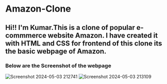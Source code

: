 # Amazon-Clone
## Hi!! I'm Kumar.This is a clone of popular e-commmerce website Amazon. I have created it with HTML and CSS for frontend of this clone its the basic webpage of Amazon.
### Below are the Screenshot of the webpage 
![Screenshot 2024-05-03 212741](https://github.com/kumarseenigouder/Amazon-Clone/assets/116805316/eea89cff-08a8-4f73-957d-97b6a23ac9f1)
![Screenshot 2024-05-03 213109](https://github.com/kumarseenigouder/Amazon-Clone/assets/116805316/a5870d51-d81a-43c5-b16a-004fd942916e)
